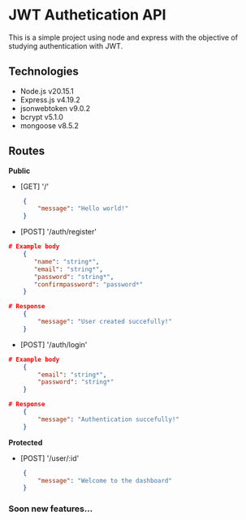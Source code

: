# JWT Authetication API

This is a simple project using node and express with the objective of studying authentication with JWT.

## Technologies
- Node.js v20.15.1
- Express.js v4.19.2
- jsonwebtoken v9.0.2
- bcrypt v5.1.0
- mongoose v8.5.2

## Routes
**Public**
- [GET] '/'
```json
    {
        "message": "Hello world!"
    }
```
- [POST] '/auth/register'
```json
# Example body
    {
       "name": "string*",
       "email": "string*",
       "password": "string*",
       "confirmpassword": "password*"
    }

# Response
    {
        "message": "User created succefully!"
    }
```
- [POST] '/auth/login'
```json
# Example body
    {
        "email": "string*",
        "password": "string*"
    }

# Response
    {
        "message": "Authentication succefully!"
    }
```

**Protected**
- [POST] '/user/:id'
```json
    {
        "message": "Welcome to the dashboard"
    }
```

### Soon new features...